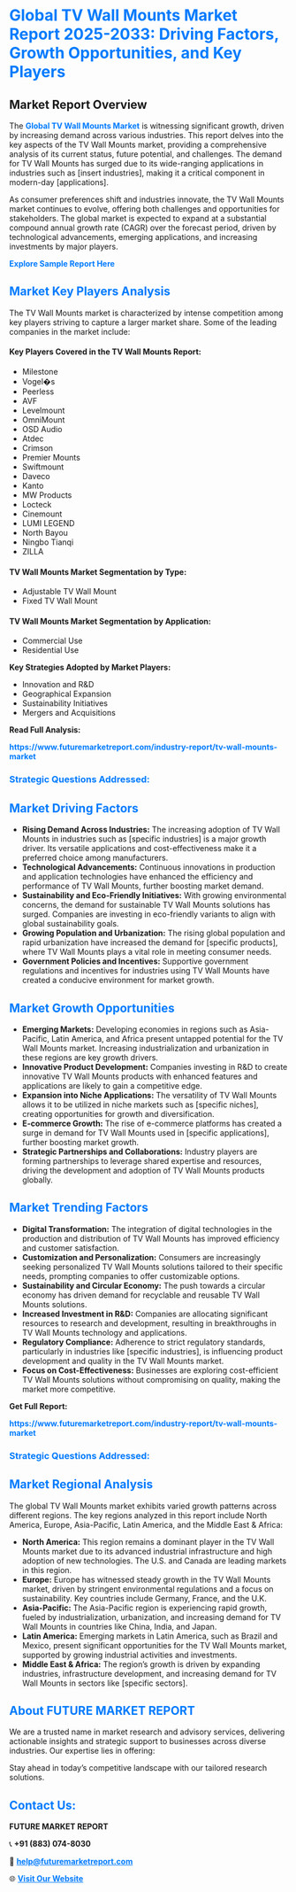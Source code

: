 <h1 style="color: #007BFF;">Global TV Wall Mounts Market Report 2025-2033: Driving Factors, Growth Opportunities, and Key Players</h1>

<section id="overview">
<h2>Market Report Overview</h2>
<p>The <a href="https://www.futuremarketreport.com/industry-report/tv-wall-mounts-market" style="color: #007BFF; text-decoration: none;"><strong>Global TV Wall Mounts Market</strong></a> is witnessing significant growth, driven by increasing demand across various industries. This report delves into the key aspects of the TV Wall Mounts market, providing a comprehensive analysis of its current status, future potential, and challenges. The demand for TV Wall Mounts has surged due to its wide-ranging applications in industries such as [insert industries], making it a critical component in modern-day [applications].</p>
<p>As consumer preferences shift and industries innovate, the TV Wall Mounts market continues to evolve, offering both challenges and opportunities for stakeholders. The global market is expected to expand at a substantial compound annual growth rate (CAGR) over the forecast period, driven by technological advancements, emerging applications, and increasing investments by major players.</p>
</section>

<section id="overview">
<p><a href="https://www.futuremarketreport.com/request-sample/reportId=88601" style="color: #007BFF; text-decoration: none;"><strong>Explore Sample Report Here</strong></a></p>
</section>

<section id="key-players">
<h2 style="color: #007BFF;">Market Key Players Analysis</h2>
<p>The TV Wall Mounts market is characterized by intense competition among key players striving to capture a larger market share. Some of the leading companies in the market include:</p>
<h4>Key Players Covered in the TV Wall Mounts Report:</h4>
<ul><li>Milestone</li><li>Vogel�s</li><li>Peerless</li><li>AVF</li><li>Levelmount</li><li>OmniMount</li><li>OSD Audio</li><li>Atdec</li><li>Crimson</li><li>Premier Mounts</li><li>Swiftmount</li><li>Daveco</li><li>Kanto</li><li>MW Products</li><li>Locteck</li><li>Cinemount</li><li>LUMI LEGEND</li><li>North Bayou</li><li>Ningbo Tianqi</li><li>ZILLA</li></ul>
<h4>TV Wall Mounts Market Segmentation by Type:</h4>
<ul><li>Adjustable TV Wall Mount</li><li>Fixed TV Wall Mount</li></ul>

<h4>TV Wall Mounts Market Segmentation by Application:</h4>
<ul><li>Commercial Use</li><li>Residential Use</li></ul>
<p><strong>Key Strategies Adopted by Market Players:</strong></p>
<ul>
<li>Innovation and R&D</li>
<li>Geographical Expansion</li>
<li>Sustainability Initiatives</li>
<li>Mergers and Acquisitions</li>
</ul>
</section>

<section>
<p><strong>Read Full Analysis: </strong></p><a href="https://www.futuremarketreport.com/industry-report/tv-wall-mounts-market" style="color: #007BFF; text-decoration: none;"><strong>https://www.futuremarketreport.com/industry-report/tv-wall-mounts-market</strong></a>
<h3 style="color: #007BFF;">Strategic Questions Addressed:</h3>
</section>

<section id="driving-factors">
<h2 style="color: #007BFF;">Market Driving Factors</h2>
<ul>
<li><strong>Rising Demand Across Industries:</strong> The increasing adoption of TV Wall Mounts in industries such as [specific industries] is a major growth driver. Its versatile applications and cost-effectiveness make it a preferred choice among manufacturers.</li>
<li><strong>Technological Advancements:</strong> Continuous innovations in production and application technologies have enhanced the efficiency and performance of TV Wall Mounts, further boosting market demand.</li>
<li><strong>Sustainability and Eco-Friendly Initiatives:</strong> With growing environmental concerns, the demand for sustainable TV Wall Mounts solutions has surged. Companies are investing in eco-friendly variants to align with global sustainability goals.</li>
<li><strong>Growing Population and Urbanization:</strong> The rising global population and rapid urbanization have increased the demand for [specific products], where TV Wall Mounts plays a vital role in meeting consumer needs.</li>
<li><strong>Government Policies and Incentives:</strong> Supportive government regulations and incentives for industries using TV Wall Mounts have created a conducive environment for market growth.</li>
</ul>
</section>

<section id="growth-opportunities">
<h2 style="color: #007BFF;">Market Growth Opportunities</h2>
<ul>
<li><strong>Emerging Markets:</strong> Developing economies in regions such as Asia-Pacific, Latin America, and Africa present untapped potential for the TV Wall Mounts market. Increasing industrialization and urbanization in these regions are key growth drivers.</li>
<li><strong>Innovative Product Development:</strong> Companies investing in R&D to create innovative TV Wall Mounts products with enhanced features and applications are likely to gain a competitive edge.</li>
<li><strong>Expansion into Niche Applications:</strong> The versatility of TV Wall Mounts allows it to be utilized in niche markets such as [specific niches], creating opportunities for growth and diversification.</li>
<li><strong>E-commerce Growth:</strong> The rise of e-commerce platforms has created a surge in demand for TV Wall Mounts used in [specific applications], further boosting market growth.</li>
<li><strong>Strategic Partnerships and Collaborations:</strong> Industry players are forming partnerships to leverage shared expertise and resources, driving the development and adoption of TV Wall Mounts products globally.</li>
</ul>
</section>

<section id="trending-factors">
<h2 style="color: #007BFF;">Market Trending Factors</h2>
<ul>
<li><strong>Digital Transformation:</strong> The integration of digital technologies in the production and distribution of TV Wall Mounts has improved efficiency and customer satisfaction.</li>
<li><strong>Customization and Personalization:</strong> Consumers are increasingly seeking personalized TV Wall Mounts solutions tailored to their specific needs, prompting companies to offer customizable options.</li>
<li><strong>Sustainability and Circular Economy:</strong> The push towards a circular economy has driven demand for recyclable and reusable TV Wall Mounts solutions.</li>
<li><strong>Increased Investment in R&D:</strong> Companies are allocating significant resources to research and development, resulting in breakthroughs in TV Wall Mounts technology and applications.</li>
<li><strong>Regulatory Compliance:</strong> Adherence to strict regulatory standards, particularly in industries like [specific industries], is influencing product development and quality in the TV Wall Mounts market.</li>
<li><strong>Focus on Cost-Effectiveness:</strong> Businesses are exploring cost-efficient TV Wall Mounts solutions without compromising on quality, making the market more competitive.</li>
</ul>
</section>

<section>
<p><strong>Get Full Report: </strong></p><a href="https://www.futuremarketreport.com/industry-report/tv-wall-mounts-market" style="color: #007BFF; text-decoration: none;"><strong>https://www.futuremarketreport.com/industry-report/tv-wall-mounts-market</strong></a>
<h3 style="color: #007BFF;">Strategic Questions Addressed:</h3>
</section>


<section id="regional-analysis">
<h2 style="color: #007BFF;">Market Regional Analysis</h2>
<p>The global TV Wall Mounts market exhibits varied growth patterns across different regions. The key regions analyzed in this report include North America, Europe, Asia-Pacific, Latin America, and the Middle East & Africa:</p>
<ul>
<li><strong>North America:</strong> This region remains a dominant player in the TV Wall Mounts market due to its advanced industrial infrastructure and high adoption of new technologies. The U.S. and Canada are leading markets in this region.</li>
<li><strong>Europe:</strong> Europe has witnessed steady growth in the TV Wall Mounts market, driven by stringent environmental regulations and a focus on sustainability. Key countries include Germany, France, and the U.K.</li>
<li><strong>Asia-Pacific:</strong> The Asia-Pacific region is experiencing rapid growth, fueled by industrialization, urbanization, and increasing demand for TV Wall Mounts in countries like China, India, and Japan.</li>
<li><strong>Latin America:</strong> Emerging markets in Latin America, such as Brazil and Mexico, present significant opportunities for the TV Wall Mounts market, supported by growing industrial activities and investments.</li>
<li><strong>Middle East & Africa:</strong> The region’s growth is driven by expanding industries, infrastructure development, and increasing demand for TV Wall Mounts in sectors like [specific sectors].</li>
</ul>
</section>

<footer>
<h2 style="color: #007BFF;">About FUTURE MARKET REPORT</h2>
<p>We are a trusted name in market research and advisory services, delivering actionable insights and strategic support to businesses across diverse industries. Our expertise lies in offering:</p>

<p>Stay ahead in today’s competitive landscape with our tailored research solutions.</p>

<h2 style="color: #007BFF;">Contact Us:</h2>
<p><strong>FUTURE MARKET REPORT</strong></p>
<p>📞 <strong>+91 (883) 074-8030</strong></p>
<p>📧 <strong><a href="mailto:help@futuremarketreport.com" style="color: #007BFF;">help@futuremarketreport.com</a></strong></p>
<p>🌐 <strong><a href="https://www.futuremarketreport.com/" style="color: #007BFF;">Visit Our Website</a></strong></p>
</footer>